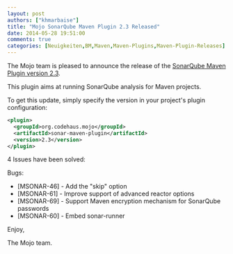 ```yaml
---
layout: post
authors: ["khmarbaise"]
title: "Mojo SonarQube Maven Plugin 2.3 Released"
date: 2014-05-28 19:51:00
comments: true
categories: [Neuigkeiten,BM,Maven,Maven-Plugins,Maven-Plugin-Releases]
---
```

The Mojo team is pleased to announce the release of the 
[SonarQube Maven Plugin version 2.3](http://mojo.codehaus.org/sonar-maven-plugin/).

This plugin aims at running SonarQube analysis for Maven projects.


To get this update, simply specify the version in your project's plugin configuration:

``` xml
<plugin>
  <groupId>org.codehaus.mojo</groupId>
  <artifactId>sonar-maven-plugin</artifactId>
  <version>2.3</version>
</plugin>
```
<!-- more -->

4 Issues have been solved:

Bugs:

* [MSONAR-46] - Add the "skip" option
* [MSONAR-61] - Improve support of advanced reactor options
* [MSONAR-69] - Support Maven encryption mechanism for SonarQube passwords
* [MSONAR-60] - Embed sonar-runner

Enjoy,

The Mojo team.
